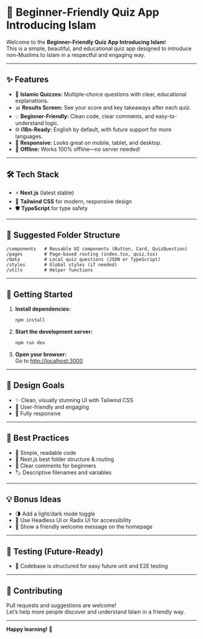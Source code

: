 # 🌙 Beginner-Friendly Quiz App Introducing Islam

Welcome to the **Beginner-Friendly Quiz App Introducing Islam**!  
This is a simple, beautiful, and educational quiz app designed to introduce non-Muslims to Islam in a respectful and engaging way.

---

## ✨ Features

- 📝 **Islamic Quizzes:** Multiple-choice questions with clear, educational explanations.
- 📊 **Results Screen:** See your score and key takeaways after each quiz.
- 💡 **Beginner-Friendly:** Clean code, clear comments, and easy-to-understand logic.
- 🌐 **i18n-Ready:** English by default, with future support for more languages.
- 📱 **Responsive:** Looks great on mobile, tablet, and desktop.
- 📴 **Offline:** Works 100% offline—no server needed!

---

## 🛠️ Tech Stack

- ⚡ **Next.js** (latest stable)
- 🎨 **Tailwind CSS** for modern, responsive design
- 🛡️ **TypeScript** for type safety

---

## 📁 Suggested Folder Structure

```
/components   # Reusable UI components (Button, Card, QuizQuestion)
/pages        # Page-based routing (index.tsx, quiz.tsx)
/data         # Local quiz questions (JSON or TypeScript)
/styles       # Global styles (if needed)
/utils        # Helper functions
```

---

## 🚀 Getting Started

1. **Install dependencies:**
   ```bash
   npm install
   ```
2. **Start the development server:**
   ```bash
   npm run dev
   ```
3. **Open your browser:**  
   Go to [http://localhost:3000](http://localhost:3000)

---

## 🎨 Design Goals

- ✨ Clean, visually stunning UI with Tailwind CSS
- 🤝 User-friendly and engaging
- 📱 Fully responsive

---

## 📝 Best Practices

- 🧹 Simple, readable code
- 📂 Next.js best folder structure & routing
- 💬 Clear comments for beginners
- 🏷️ Descriptive filenames and variables

---

## 💡 Bonus Ideas

- 🌗 Add a light/dark mode toggle
- 🙌 Use Headless UI or Radix UI for accessibility
- 👋 Show a friendly welcome message on the homepage

---

## 🧪 Testing (Future-Ready)

- 🧰 Codebase is structured for easy future unit and E2E testing

---

## 🤗 Contributing

Pull requests and suggestions are welcome!  
Let’s help more people discover and understand Islam in a friendly way.

---

**Happy learning!** 🌟